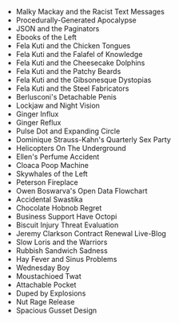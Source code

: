* Malky Mackay and the Racist Text Messages
* Procedurally-Generated Apocalypse
* JSON and the Paginators
* Ebooks of the Left
* Fela Kuti and the Chicken Tongues
* Fela Kuti and the Falafel of Knowledge
* Fela Kuti and the Cheesecake Dolphins
* Fela Kuti and the Patchy Beards
* Fela Kuti and the Gibsonesque Dystopias
* Fela Kuti and the Steel Fabricators
* Berlusconi's Detachable Penis
* Lockjaw and Night Vision
* Ginger Influx
* Ginger Reflux
* Pulse Dot and Expanding Circle
* Dominique Strauss-Kahn's Quarterly Sex Party
* Helicopters On The Underground
* Ellen's Perfume Accident
* Cloaca Poop Machine
* Skywhales of the Left
* Peterson Fireplace
* Owen Boswarva's Open Data Flowchart
* Accidental Swastika
* Chocolate Hobnob Regret
* Business Support Have Octopi
* Biscuit Injury Threat Evaluation
* Jeremy Clarkson Contract Renewal Live-Blog
* Slow Loris and the Warriors
* Rubbish Sandwich Sadness
* Hay Fever and Sinus Problems
* Wednesday Boy
* Moustachioed Twat
* Attachable Pocket
* Duped by Explosions
* Nut Rage Release
* Spacious Gusset Design

